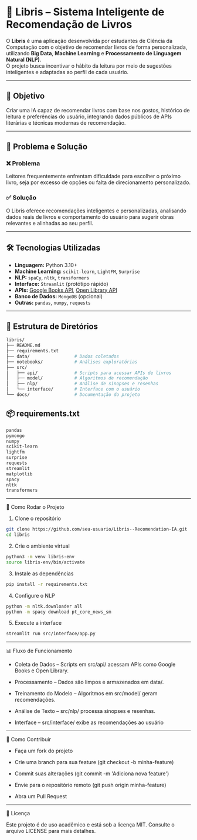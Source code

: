 # 📘 Libris – Sistema Inteligente de Recomendação de Livros

O **Libris** é uma aplicação desenvolvida por estudantes de Ciência da Computação com o objetivo de recomendar livros de forma personalizada, utilizando **Big Data**, **Machine Learning** e **Processamento de Linguagem Natural (NLP)**.  
O projeto busca incentivar o hábito da leitura por meio de sugestões inteligentes e adaptadas ao perfil de cada usuário.

---

## 🎯 Objetivo

Criar uma IA capaz de recomendar livros com base nos gostos, histórico de leitura e preferências do usuário, integrando dados públicos de APIs literárias e técnicas modernas de recomendação.

---

## 🧠 Problema e Solução

### ❌ Problema
Leitores frequentemente enfrentam dificuldade para escolher o próximo livro, seja por excesso de opções ou falta de direcionamento personalizado.

### ✅ Solução
O Libris oferece recomendações inteligentes e personalizadas, analisando dados reais de livros e comportamento do usuário para sugerir obras relevantes e alinhadas ao seu perfil.

---

## 🛠️ Tecnologias Utilizadas

- **Linguagem:** Python 3.10+
- **Machine Learning:** `scikit-learn`, `LightFM`, `Surprise`
- **NLP:** `spaCy`, `nltk`, `transformers`
- **Interface:** `Streamlit` (protótipo rápido)
- **APIs:** [Google Books API](https://developers.google.com/books), [Open Library API](https://openlibrary.org/developers)
- **Banco de Dados:** `MongoDB` (opcional)
- **Outras:** `pandas`, `numpy`, `requests`

---

## 📁 Estrutura de Diretórios

```bash
libris/
├── README.md
├── requirements.txt
├── data/                 # Dados coletados
├── notebooks/            # Análises exploratórias
├── src/
│   ├── api/              # Scripts para acessar APIs de livros
│   ├── model/            # Algoritmos de recomendação
│   ├── nlp/              # Análise de sinopses e resenhas
│   └── interface/        # Interface com o usuário
└── docs/                 # Documentação do projeto
```
## 📦 requirements.txt

```txt
pandas
pymongo
numpy
scikit-learn
lightfm
surprise
requests
streamlit
matplotlib
spacy
nltk
transformers
```
---

🚀 Como Rodar o Projeto
1. Clone o repositório
```bash
git clone https://github.com/seu-usuario/Libris--Recomendation-IA.git
cd libris
```
2. Crie o ambiente virtual
```bash
python3 -m venv libris-env
source libris-env/bin/activate
```
3. Instale as dependências
```bash
pip install -r requirements.txt
```
4. Configure o NLP
```bash
python -m nltk.downloader all
python -m spacy download pt_core_news_sm
```
5. Execute a interface
```bash
streamlit run src/interface/app.py
```
---

📊 Fluxo de Funcionamento

- Coleta de Dados – Scripts em src/api/ acessam APIs como Google Books e Open Library.

- Processamento – Dados são limpos e armazenados em data/.

- Treinamento do Modelo – Algoritmos em src/model/ geram recomendações.

- Análise de Texto – src/nlp/ processa sinopses e resenhas.

- Interface – src/interface/ exibe as recomendações ao usuário

---

🤝 Como Contribuir

- Faça um fork do projeto

- Crie uma branch para sua feature (git checkout -b minha-feature)

- Commit suas alterações (git commit -m 'Adiciona nova feature')

- Envie para o repositório remoto (git push origin minha-feature)

- Abra um Pull Request

---
📜 Licença

Este projeto é de uso acadêmico e está sob a licença MIT. Consulte o arquivo LICENSE para mais detalhes.
